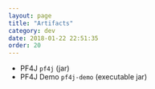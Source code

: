 ```yaml
---
layout: page
title: "Artifacts"
category: dev
date: 2018-01-22 22:51:35
order: 20
---
```


- PF4J `pf4j` (jar)
- PF4J Demo `pf4j-demo` (executable jar)
